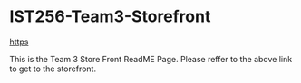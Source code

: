 # IST256-Team3-Storefront

[https](https://jjg6470.github.io/IST256-Team3-Storefront/home.html)

This is the Team 3 Store Front ReadME Page. Please reffer to the above link to get to the storefront.
